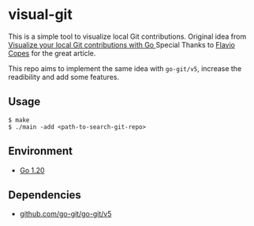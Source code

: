 # visual-git
This is a simple tool to visualize local Git contributions.
Original idea from [Visualize your local Git contributions with Go ](https://flaviocopes.com/go-git-contributions/)
Special Thanks to [Flavio Copes](https://flaviocopes.com/) for the great article.

This repo aims to implement the same idea with `go-git/v5`, increase the readibility and add some features.

## Usage
```
$ make
$ ./main -add <path-to-search-git-repo>
```

## Environment
- [Go 1.20](https://golang.org/dl/)

## Dependencies
- [github.com/go-git/go-git/v5](https://pkg.go.dev/github.com/go-git/go-git/v5)

